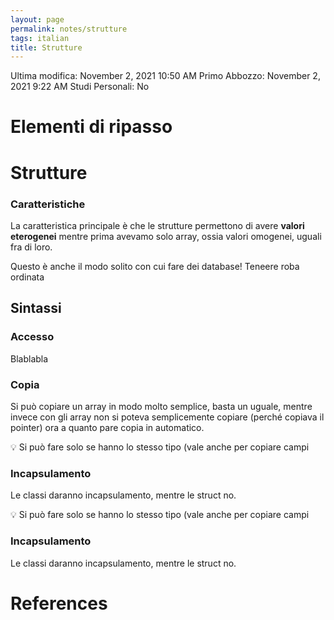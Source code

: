 ```yaml
---
layout: page
permalink: notes/strutture
tags: italian
title: Strutture
---
```


Ultima modifica: November 2, 2021 10:50 AM
Primo Abbozzo: November 2, 2021 9:22 AM
Studi Personali: No

# Elementi di ripasso

# Strutture

### Caratteristiche

La caratteristica principale è che le strutture permettono di avere **valori eterogenei** mentre prima avevamo solo array, ossia valori omogenei, uguali fra di loro.

Questo è anche il modo solito con cui fare dei database! Teneere roba ordinata

## Sintassi

### Accesso

Blablabla

### Copia

Si può copiare un array in modo molto semplice, basta un uguale, mentre invece con gli array non si poteva semplicemente copiare (perché copiava il pointer) ora a quanto pare copia in automatico.

<aside>
💡 Si può fare solo se hanno lo stesso tipo (vale anche per copiare campi

</aside>

### Incapsulamento

Le classi daranno incapsulamento, mentre le struct no.
<aside>
💡 Si può fare solo se hanno lo stesso tipo (vale anche per copiare campi

</aside>

### Incapsulamento

Le classi daranno incapsulamento, mentre le struct no.

# References